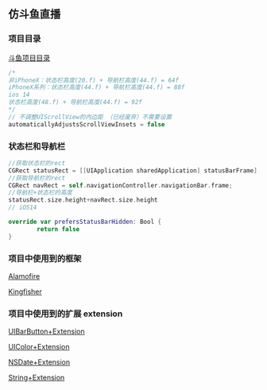 ## 仿斗鱼直播

### 项目目录

[斗鱼项目目录](./doc/z_video/catalog.mov)

```swift
/*
非iPhoneX：状态栏高度(20.f) + 导航栏高度(44.f) = 64f
iPhoneX系列：状态栏高度(44.f) + 导航栏高度(44.f) = 88f
ios 14
状态栏高度(48.f) + 导航栏高度(44.f) = 92f
*/
// 不调整UIScrollView的内边距 （已经废弃）不需要设置
automaticallyAdjustsScrollViewInsets = false
```

### 状态栏和导航栏

```swift
//获取状态栏的rect
CGRect statusRect = [[UIApplication sharedApplication] statusBarFrame];
//获取导航栏的rect
CGRect navRect = self.navigationController.navigationBar.frame;
//导航栏+状态栏的高度
statusRect.size.height+navRect.size.height
// iOS14

```

```swift
override var prefersStatusBarHidden: Bool {
		return false
}
```

### 项目中使用到的框架

[Alamofire](./doc/Alamofire.md)

[Kingfisher](./doc/Kingfisher.md)

### 项目中使用到的扩展 extension

[UIBarButton+Extension](./MyDYZB/Classes/Tools/Extension/UIBarButton+Extension.swift)

[UIColor+Extension](./MyDYZB/Classes/Tools/Extension/UIColor+Extension.swift)

[NSDate+Extension](./MyDYZB/Classes/Tools/Extension/NSDate+Extension)

[String+Extension](./MyDYZB/Classes/Tools/Extension/String+Extension)

